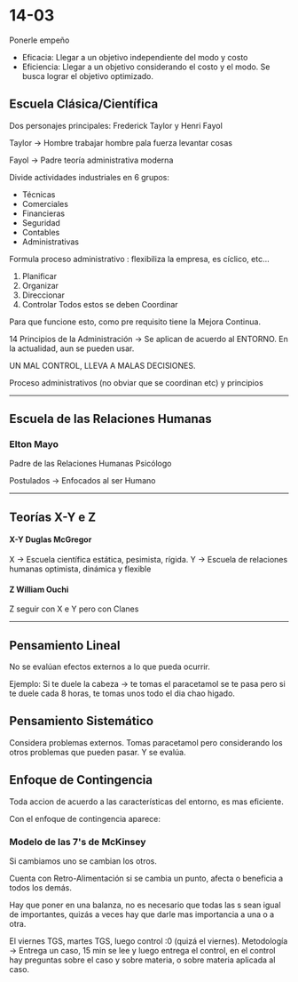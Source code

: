 # 14-03
Ponerle empeño

- Eficacia: Llegar a un objetivo independiente del modo y costo
- Eficiencia: Llegar a un objetivo considerando el costo y el modo. Se busca lograr el objetivo optimizado.

## Escuela Clásica/Científica

Dos personajes principales: Frederick Taylor y Henri Fayol

Taylor → Hombre trabajar hombre pala fuerza levantar cosas

Fayol → Padre teoría administrativa moderna


Divide actividades industriales en 6 grupos:
- Técnicas
- Comerciales
- Financieras
- Seguridad
- Contables
- Administrativas

Formula proceso administrativo : flexibiliza la empresa, es cíclico, etc...
1. Planificar
2. Organizar
3. Direccionar
4. Controlar
Todos estos se deben Coordinar

Para que funcione esto, como pre requisito tiene la Mejora Continua.

14 Principios de la Administración → Se aplican de acuerdo al ENTORNO. En la actualidad, aun se pueden usar.

UN MAL CONTROL, LLEVA A MALAS DECISIONES.

Proceso administrativos (no obviar que se coordinan etc) y principios

---
## Escuela de las Relaciones Humanas

### Elton Mayo
Padre de las Relaciones Humanas
Psicólogo

Postulados → Enfocados al ser Humano

---

## Teorías X-Y e Z

#### X-Y Duglas McGregor
X → Escuela científica estática, pesimista, rígida.
Y → Escuela de relaciones humanas optimista, dinámica y flexible

#### Z William Ouchi
Z seguir con X e Y pero con Clanes

---
## Pensamiento Lineal

No se evalúan efectos externos a lo que pueda ocurrir.

Ejemplo: Si te duele la cabeza → te tomas el paracetamol se te pasa
pero si te duele cada 8 horas, te tomas unos todo el dia chao higado.

## Pensamiento Sistemático
Considera problemas externos.
Tomas paracetamol pero considerando los otros problemas que pueden pasar.
Y se evalúa.


## Enfoque de Contingencia

Toda accion de acuerdo a las características del entorno, es mas eficiente.

Con el enfoque de contingencia aparece:

### Modelo de las 7's de McKinsey

Si cambiamos uno se cambian los otros.

Cuenta con Retro-Alimentación si se cambia un punto, afecta o beneficia a todos los demás.

Hay que poner en una balanza, no es necesario que todas las s sean igual de importantes, quizás a veces hay que darle mas importancia a una o a otra.

El viernes TGS, martes TGS, luego control :0 (quizá el viernes).
Metodología → Entrega un caso, 15 min se lee y luego entrega el control, en el control hay preguntas sobre el caso y sobre materia, o sobre materia aplicada al caso.


